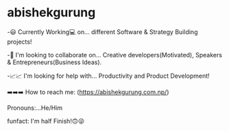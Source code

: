 # abishekgurung



-😃 Currently Working💻 on... different Software & Strategy Building projects!

-🤩 I'm looking to collaborate on... Creative developers(Motivated), Speakers & Entrepreneurs(Business Ideas).

-📈📈 I'm looking for help with... Productivity and Product Development!


➡️➡️➡️  How to reach me: (https://abishekgurung.com.np/)

Pronouns:...He/Him

funfact: I'm half Finish!🙃😜
